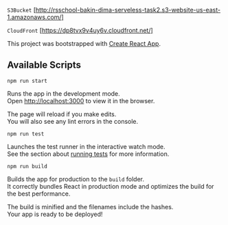 `S3Bucket` [http://rsschool-bakin-dima-serveless-task2.s3-website-us-east-1.amazonaws.com/]

`CloudFront` [https://dp8tvx9v4uy6v.cloudfront.net/]

This project was bootstrapped with [Create React App](https://github.com/facebook/create-react-app).

## Available Scripts

 `npm run start`

Runs the app in the development mode.<br />
Open [http://localhost:3000](http://localhost:3000) to view it in the browser.

The page will reload if you make edits.<br />
You will also see any lint errors in the console.

`npm run test`

Launches the test runner in the interactive watch mode.<br />
See the section about [running tests](https://facebook.github.io/create-react-app/docs/running-tests) for more information.

`npm run build`

Builds the app for production to the `build` folder.<br />
It correctly bundles React in production mode and optimizes the build for the best performance.

The build is minified and the filenames include the hashes.<br />
Your app is ready to be deployed!
